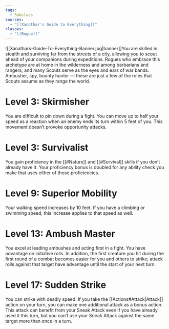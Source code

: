 ```yaml
---
tags:
  - Subclass
sources:
  - "[[Xanathar's Guide to Everything]]"
classes:
  - "[[Rogue]]"
---
```

![[Xanathars-Guide-To-Everything-Banner.jpg|banner]]You are skilled in stealth and surviving far from the streets of a city, allowing you to scout ahead of your companions during expeditions. Rogues who embrace this archetype are at home in the wilderness and among barbarians and rangers, and many Scouts serve as the eyes and ears of war bands. Ambusher, spy, bounty hunter — these are just a few of the roles that Scouts assume as they range the world.
# Level 3: Skirmisher
You are difficult to pin down during a fight. You can move up to half your speed as a reaction when an enemy ends its turn within 5 feet of you. This movement doesn’t provoke opportunity attacks.
# Level 3: Survivalist
You gain proficiency in the [[#Nature]] and [[#Survival]] skills if you don’t already have it. Your proficiency bonus is doubled for any ability check you make that uses either of those proficiencies.
# Level 9: Superior Mobility
Your walking speed increases by 10 feet. If you have a climbing or swimming speed, this increase applies to that speed as well.
# Level 13: Ambush Master
You excel at leading ambushes and acting first in a fight. You have advantage on initiative rolls. In addition, the first creature you hit during the first round of a combat becomes easier for you and others to strike; attack rolls against that target have advantage until the start of your next turn.
# Level 17: Sudden Strike
You can strike with deadly speed. If you take the [[Actions#Attack\|Attack]] action on your turn, you can make one additional attack as a bonus action. This attack can benefit from your Sneak Attack even if you have already used it this turn, but you can’t use your Sneak Attack against the same target more than once in a turn.